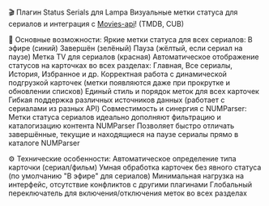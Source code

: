 🎬 Плагин Status Serials для Lampa
Визуальные метки статуса для сериалов и интеграция с [Movies-api](https://github.com/Igorek1986/movies-api)! (TMDB, CUB)

🔹 Основные возможности:
Яркие метки статуса для всех сериалов:
В эфире (синий)
Завершён (зелёный)
Пауза (жёлтый, если сериал на паузе)
Метка TV для сериалов (красная)
Автоматическое отображение статусов на карточках во всех разделах:
Главная, Все сериалы, История, Избранное и др.
Корректная работа с динамической подгрузкой карточек (метки появляются даже при прокрутке и обновлении списков)
Единый стиль и порядок меток для всех карточек
Гибкая поддержка различных источников данных (работает с сериалами из разных API)
Совместимость и синергия с NUMParser:
Метки статуса сериалов идеально дополняют фильтрацию и каталогизацию контента NUMParser
Позволяет быстро отличать завершённые, текущие и находящиеся на паузе сериалы прямо в каталоге NUMParser

⚙️ Технические особенности:
Автоматическое определение типа карточки (сериал/фильм)
Умная обработка карточек без явного статуса (по умолчанию "В эфире" для сериалов)
Минимальная нагрузка на интерфейс, отсутствие конфликтов с другими плагинами
Глобальный переключатель для включения/отключения меток во всех разделах